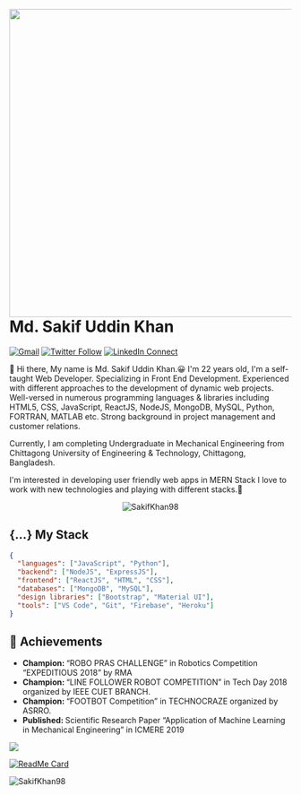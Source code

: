 <a target="_blank" href="https://www.sakifkhan.xyz/"><img width="550" align="right" src="https://careers.eclerx.com/images/01.jpg"></a>

# Md. Sakif Uddin Khan

[![Gmail](https://img.shields.io/badge/%20-Send%20Mail-black?color=14171A&labelColor=ef5350&logo=gmail&logoColor=ffffff)](mailto:sakifkhan98@gmail.com)
[![Twitter Follow](https://img.shields.io/badge/dynamic/json.svg?color=14171A&labelColor=37474f&logo=twitter&logoColor=4fc3f7&label=&query=%24[0].followers_count&url=https%3A%2F%2Fcdn.syndication.twimg.com%2Fwidgets%2Ffollowbutton%2Finfo.json%3Fscreen_names%3Dharunurrashid97&suffix=%20Followers)](https://twitter.com/sakif_khan)
[![LinkedIn Connect](https://img.shields.io/badge/%20-Connect-black?color=14171A&labelColor=212121&logo=linkedin&logoColor=ffffff)](https://www.linkedin.com/in/sakifkhan/)


:wave: Hi there, My name is Md. Sakif Uddin Khan.😀 I'm 22 years old, I'm a self-taught Web Developer.
Specializing in Front End Development. Experienced with different approaches to the development of dynamic web projects. Well-versed in numerous programming languages & libraries including HTML5, CSS, JavaScript, ReactJS, NodeJS, MongoDB, MySQL, Python, FORTRAN, MATLAB etc. Strong background in project management and customer relations.

Currently, I am completing Undergraduate in Mechanical Engineering from Chittagong University of Engineering & Technology, Chittagong, Bangladesh.

I'm interested in developing user friendly web apps in MERN Stack
I love to work with new technologies and playing with different stacks.🤖

<p align="center"> <img src="https://komarev.com/ghpvc/?username=SakifKhan98" alt="SakifKhan98" /></p>

## {...} My Stack

```json
{
  "languages": ["JavaScript", "Python"],
  "backend": ["NodeJS", "ExpressJS"],
  "frontend": ["ReactJS", "HTML", "CSS"],
  "databases": ["MongoDB", "MySQL"],
  "design libraries": ["Bootstrap", "Material UI"],
  "tools": ["VS Code", "Git", "Firebase", "Heroku"]
}
```

## :tada: Achievements

<ul>
  <li>
     <b>Champion: </b> “ROBO PRAS CHALLENGE” in Robotics Competition “EXPEDITIOUS 2018” by RMA
   </li>
  <li>
     <b>Champion: </b> “LINE FOLLOWER ROBOT COMPETITION” in Tech Day 2018 organized by IEEE CUET BRANCH.
   </li> 
   <li>
     <b>Champion: </b> “FOOTBOT Competition” in TECHNOCRAZE organized by ASRRO.
   </li>
   <li>
     <b>Published: </b> Scientific Research Paper “Application of Machine Learning in Mechanical Engineering” in ICMERE 2019
   </li>

</ul>

<p align="left">
  <a href="https://github.com/harunurrashid97"> <img align="center" src="https://github-readme-stats.anuraghazra1.vercel.app/api/top-langs/?username=SakifKhan98&layout=compact&theme=radical" />
</a>
</p>

[![ReadMe Card](https://github-readme-stats.vercel.app/api/pin/?username=SakifKhan98&align=center&theme=radical&repo=creative-agency-client&show_owner=true)](https://github.com/SakifKhan98/creative-agency-client)

<p align="left"> <img src="https://github-readme-stats.vercel.app/api?username=SakifKhan98&theme=synthwave&show_icons=true" alt="SakifKhan98" /> </h1>
